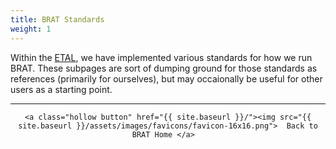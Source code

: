 ```yaml
---
title: BRAT Standards
weight: 1
---
```


Within the [ETAL](http://etal.joewheaton.org), we have implemented various standards for how we run BRAT. These subpages are sort of dumping ground for those standards as references (primarily for ourselves), but may occaionally be useful for other users as a starting point. 

------
<div align="center">

	<a class="hollow button" href="{{ site.baseurl }}/"><img src="{{ site.baseurl }}/assets/images/favicons/favicon-16x16.png">  Back to BRAT Home </a>  

</div>